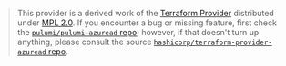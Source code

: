 > This provider is a derived work of the [Terraform Provider](https://github.com/hashicorp/terraform-provider-azuread)
> distributed under [MPL 2.0](https://www.mozilla.org/en-US/MPL/2.0/). If you encounter a bug or missing feature,
> first check the [`pulumi/pulumi-azuread` repo](https://github.com/pulumi/pulumi-azuread/issues); however, if that doesn't turn up anything,
> please consult the source [`hashicorp/terraform-provider-azuread` repo](https://github.com/hashicorp/terraform-provider-azuread/issues).